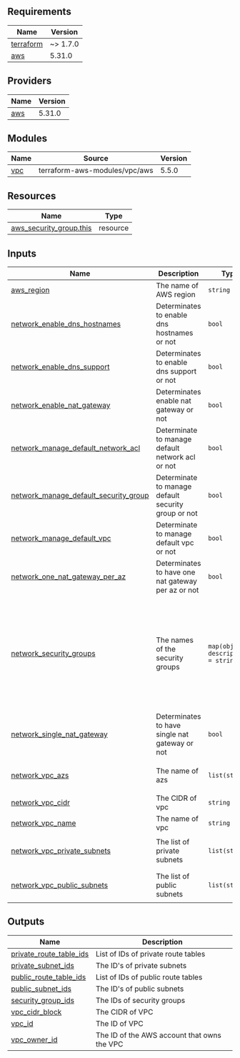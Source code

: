 <!-- BEGINNING OF PRE-COMMIT-TERRAFORM DOCS HOOK -->
## Requirements

| Name | Version |
|------|---------|
| <a name="requirement_terraform"></a> [terraform](#requirement\_terraform) | ~> 1.7.0 |
| <a name="requirement_aws"></a> [aws](#requirement\_aws) | 5.31.0 |

## Providers

| Name | Version |
|------|---------|
| <a name="provider_aws"></a> [aws](#provider\_aws) | 5.31.0 |

## Modules

| Name | Source | Version |
|------|--------|---------|
| <a name="module_vpc"></a> [vpc](#module\_vpc) | terraform-aws-modules/vpc/aws | 5.5.0 |

## Resources

| Name | Type |
|------|------|
| [aws_security_group.this](https://registry.terraform.io/providers/hashicorp/aws/5.31.0/docs/resources/security_group) | resource |

## Inputs

| Name | Description | Type | Default | Required |
|------|-------------|------|---------|:--------:|
| <a name="input_aws_region"></a> [aws\_region](#input\_aws\_region) | The name of AWS region | `string` | `"eu-central-1"` | no |
| <a name="input_network_enable_dns_hostnames"></a> [network\_enable\_dns\_hostnames](#input\_network\_enable\_dns\_hostnames) | Determinates to enable dns hostnames or not | `bool` | `true` | no |
| <a name="input_network_enable_dns_support"></a> [network\_enable\_dns\_support](#input\_network\_enable\_dns\_support) | Determinates to enable dns support or not | `bool` | `true` | no |
| <a name="input_network_enable_nat_gateway"></a> [network\_enable\_nat\_gateway](#input\_network\_enable\_nat\_gateway) | Determinates enable nat gateway or not | `bool` | `true` | no |
| <a name="input_network_manage_default_network_acl"></a> [network\_manage\_default\_network\_acl](#input\_network\_manage\_default\_network\_acl) | Determinate to manage default network acl or not | `bool` | `false` | no |
| <a name="input_network_manage_default_security_group"></a> [network\_manage\_default\_security\_group](#input\_network\_manage\_default\_security\_group) | Determinate to manage default security group or not | `bool` | `false` | no |
| <a name="input_network_manage_default_vpc"></a> [network\_manage\_default\_vpc](#input\_network\_manage\_default\_vpc) | Determinate to manage default vpc or not | `bool` | `false` | no |
| <a name="input_network_one_nat_gateway_per_az"></a> [network\_one\_nat\_gateway\_per\_az](#input\_network\_one\_nat\_gateway\_per\_az) | Determinates to have one nat gateway per az or not | `bool` | `false` | no |
| <a name="input_network_security_groups"></a> [network\_security\_groups](#input\_network\_security\_groups) | The names of the security groups | `map(object({ description = string }))` | <pre>{<br>  "client-vpn-endpoint": {<br>    "description": "This is SG for AWS VPN Client"<br>  },<br>  "egress-worker": {<br>    "description": "This is SG for Boundary Egress Worker"<br>  },<br>  "tfc-agent": {<br>    "description": "This is SG for ECS Cluster for TFC Agents"<br>  }<br>}</pre> | no |
| <a name="input_network_single_nat_gateway"></a> [network\_single\_nat\_gateway](#input\_network\_single\_nat\_gateway) | Determinates to have single nat gateway or not | `bool` | `true` | no |
| <a name="input_network_vpc_azs"></a> [network\_vpc\_azs](#input\_network\_vpc\_azs) | The name of azs | `list(string)` | <pre>[<br>  "eu-central-1a"<br>]</pre> | no |
| <a name="input_network_vpc_cidr"></a> [network\_vpc\_cidr](#input\_network\_vpc\_cidr) | The CIDR of vpc | `string` | `"10.0.0.0/16"` | no |
| <a name="input_network_vpc_name"></a> [network\_vpc\_name](#input\_network\_vpc\_name) | The name of vpc | `string` | `"safepass-sentinel"` | no |
| <a name="input_network_vpc_private_subnets"></a> [network\_vpc\_private\_subnets](#input\_network\_vpc\_private\_subnets) | The list of private subnets | `list(string)` | <pre>[<br>  "10.0.1.0/24"<br>]</pre> | no |
| <a name="input_network_vpc_public_subnets"></a> [network\_vpc\_public\_subnets](#input\_network\_vpc\_public\_subnets) | The list of public subnets | `list(string)` | <pre>[<br>  "10.0.101.0/24"<br>]</pre> | no |

## Outputs

| Name | Description |
|------|-------------|
| <a name="output_private_route_table_ids"></a> [private\_route\_table\_ids](#output\_private\_route\_table\_ids) | List of IDs of private route tables |
| <a name="output_private_subnet_ids"></a> [private\_subnet\_ids](#output\_private\_subnet\_ids) | The ID's of private subnets |
| <a name="output_public_route_table_ids"></a> [public\_route\_table\_ids](#output\_public\_route\_table\_ids) | List of IDs of public route tables |
| <a name="output_public_subnet_ids"></a> [public\_subnet\_ids](#output\_public\_subnet\_ids) | The ID's of public subnets |
| <a name="output_security_group_ids"></a> [security\_group\_ids](#output\_security\_group\_ids) | The IDs of security groups |
| <a name="output_vpc_cidr_block"></a> [vpc\_cidr\_block](#output\_vpc\_cidr\_block) | The CIDR of VPC |
| <a name="output_vpc_id"></a> [vpc\_id](#output\_vpc\_id) | The ID of VPC |
| <a name="output_vpc_owner_id"></a> [vpc\_owner\_id](#output\_vpc\_owner\_id) | The ID of the AWS account that owns the VPC |
<!-- END OF PRE-COMMIT-TERRAFORM DOCS HOOK -->
